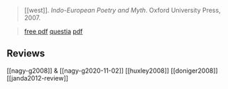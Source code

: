 > [[west]]. *Indo-European Poetry and Myth*. Oxford University Press, 2007. 

> [free pdf](http://mundusgraece.weebly.com/uploads/3/7/0/9/37095511/indoeuropean-poetry-and-myth.pdf)
> [questia](https://www.questia.com/library/119782631/indo-european-poetry-and-myth)
> [pdf](west2007-poetry.pdf)

## Reviews
[[nagy-g2008]] & [[nagy-g2020-11-02]]
[[huxley2008]]
[[doniger2008]]
[[janda2012-review]]